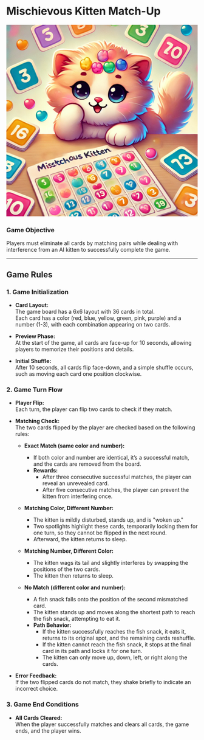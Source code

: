 # Mischievous Kitten Match-Up

![Game Cover](https://github.com/GuanhuaJi/CS174A_FInal_Project/blob/main/41e9514640af6bec704c8a4a92d41601585f9e0f5e0ab44a8edffbc9d7d34613.png)

### Game Objective
Players must eliminate all cards by matching pairs while dealing with interference from an AI kitten to successfully complete the game.

---

## Game Rules

### 1. Game Initialization

- **Card Layout:**  
  The game board has a 6x6 layout with 36 cards in total.  
  Each card has a color (red, blue, yellow, green, pink, purple) and a number (1-3), with each combination appearing on two cards.

- **Preview Phase:**  
  At the start of the game, all cards are face-up for 10 seconds, allowing players to memorize their positions and details.

- **Initial Shuffle:**  
  After 10 seconds, all cards flip face-down, and a simple shuffle occurs, such as moving each card one position clockwise.

### 2. Game Turn Flow

- **Player Flip:**  
  Each turn, the player can flip two cards to check if they match.

- **Matching Check:**  
  The two cards flipped by the player are checked based on the following rules:

  - **Exact Match (same color and number):**  
    - If both color and number are identical, it’s a successful match, and the cards are removed from the board.
    - **Rewards:**  
      - After three consecutive successful matches, the player can reveal an unrevealed card.
      - After five consecutive matches, the player can prevent the kitten from interfering once.

  - **Matching Color, Different Number:**  
    - The kitten is mildly disturbed, stands up, and is "woken up."
    - Two spotlights highlight these cards, temporarily locking them for one turn, so they cannot be flipped in the next round.
    - Afterward, the kitten returns to sleep.

  - **Matching Number, Different Color:**  
    - The kitten wags its tail and slightly interferes by swapping the positions of the two cards.
    - The kitten then returns to sleep.

  - **No Match (different color and number):**  
    - A fish snack falls onto the position of the second mismatched card.
    - The kitten stands up and moves along the shortest path to reach the fish snack, attempting to eat it.
    - **Path Behavior:**  
      - If the kitten successfully reaches the fish snack, it eats it, returns to its original spot, and the remaining cards reshuffle.
      - If the kitten cannot reach the fish snack, it stops at the final card in its path and locks it for one turn.
      - The kitten can only move up, down, left, or right along the cards.

- **Error Feedback:**  
  If the two flipped cards do not match, they shake briefly to indicate an incorrect choice.

### 3. Game End Conditions

- **All Cards Cleared:**  
  When the player successfully matches and clears all cards, the game ends, and the player wins.